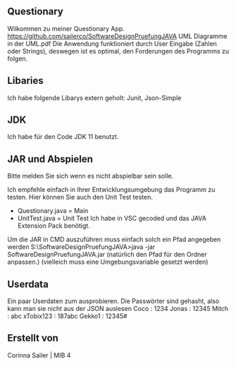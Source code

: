 ## Questionary
Wilkommen zu meiner Questionary App.
https://github.com/sailerco/SoftwareDesignPruefungJAVA
UML Diagramme in der UML.pdf
Die Anwendung funktioniert durch User Eingabe (Zahlen oder Strings), deswegen ist es optimal, den Forderungen des Programms zu folgen.

## Libaries
Ich habe folgende Libarys extern geholt: Junit, Json-Simple
## JDK
Ich habe für den Code JDK 11 benutzt.

## JAR und Abspielen
Bitte melden Sie sich wenn es nicht abspielbar sein solle.

Ich empfehle einfach in Ihrer Entwicklungsumgebung das Programm zu testen. Hier können Sie auch den Unit Test testen.
- Questionary.java = Main
- UnitTest.java = Unit Test
Ich habe in VSC gecoded und das JAVA Extension Pack benötigt.

Um die JAR in CMD auszuführen muss einfach solch ein Pfad angegeben werden
S:\SoftwareDesignPruefungJAVA>java -jar SoftwareDesignPruefungJAVA.jar
(natürlich den Pfad für den Ordner anpassen.)
(vielleich muss eine Umgebungsvariable gesetzt werden)

## Userdata
Ein paar Userdaten zum ausprobieren. Die Passwörter sind gehasht, also kann man sie nicht aus der JSON auslesen
Coco : 1234
Jonas : 12345
Mitch : abc
xTobix123 : 187abc
Gekko1 : 12345#

## Erstellt von
Corinna Sailer | MIB 4